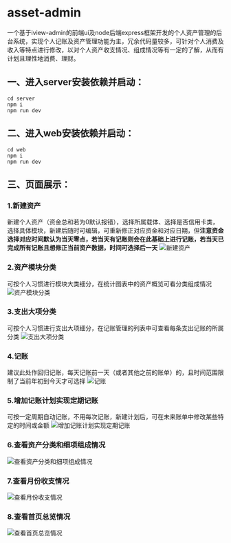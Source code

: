 # asset-admin
一个基于iview-admin的前端ui及node后端express框架开发的个人资产管理的后台系统，实现个人记账及资产管理功能为主，冗余代码量较多，可针对个人消费及收入等特点进行修改，以对个人资产收支情况、组成情况等有一定的了解，从而有计划且理性地消费、理财。

## 一、进入server安装依赖并启动：
`cd server`
<br>`npm i`
<br>`npm run dev`

## 二、进入web安装依赖并启动：
`cd web`
<br>`npm i`
<br>`npm run dev`

## 三、页面展示：
### 1.新建资产
新建个人资产（资金总和若为0默认报错），选择所属载体、选择是否信用卡类，选择具体模块，新建后随时可编辑，可重新修正对应资金和对应日期，但**注意资金选择对应时间默认为当天零点，若当天有记账则会在此基础上进行记账，若当天已完成所有记账且想修正当前资产数据，时间可选择后一天**
![新建资产](https://raw.githubusercontent.com/ershing/asset-admin/master/gifs/new-asset.gif)
### 2.资产模块分类
可按个人习惯进行模块大类细分，在统计图表中的资产概览可看分类组成情况
![资产模块分类](https://raw.githubusercontent.com/ershing/asset-admin/master/gifs/asset-classify.gif)
### 3.支出大项分类
可按个人习惯进行支出大项细分，在记账管理的列表中可查看每条支出记账的所属分类
![支出大项分类](https://raw.githubusercontent.com/ershing/asset-admin/master/gifs/spend-classify.gif)
### 4.记账
建议此处作回归记账，每天记账前一天（或者其他之前的账单）的，且时间范围限制了当前年初到今天才可选择
![记账](https://raw.githubusercontent.com/ershing/asset-admin/master/gifs/charge.gif)
### 5.增加记账计划实现定期记账
可按一定周期自动记账，不用每次记账，新建计划后，可在未来账单中修改某些特定的时间或金额
![增加记账计划实现定期记账](https://raw.githubusercontent.com/ershing/asset-admin/master/gifs/charge-plan.gif)
### 6.查看资产分类和细项组成情况
![查看资产分类和细项组成情况](https://raw.githubusercontent.com/ershing/asset-admin/master/gifs/asset-proportion.gif)
### 7.查看月份收支情况
![查看月份收支情况](https://raw.githubusercontent.com/ershing/asset-admin/master/gifs/earn-spend-overview.gif)
### 8.查看首页总览情况
![查看首页总览情况](https://raw.githubusercontent.com/ershing/asset-admin/master/gifs/home.gif)
